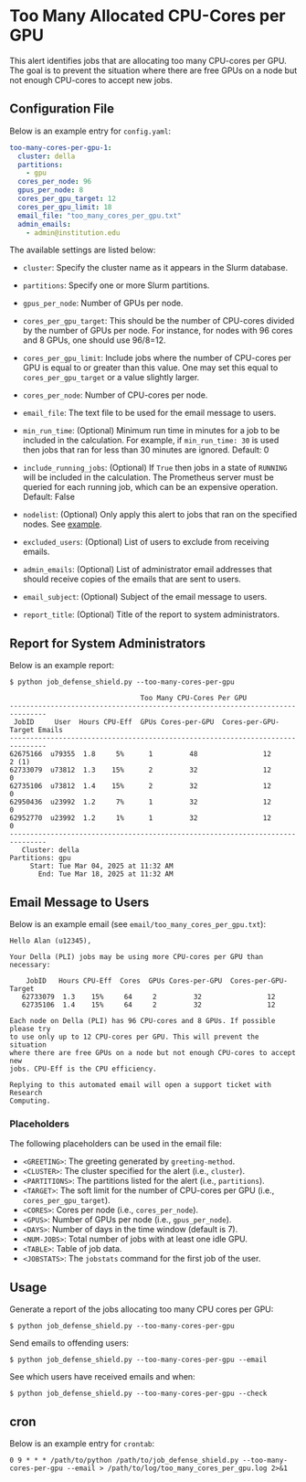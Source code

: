 # Too Many Allocated CPU-Cores per GPU

This alert identifies jobs that are allocating too many CPU-cores per GPU. The goal is to prevent the situation where there are free GPUs on a node but not enough CPU-cores to accept new jobs.

## Configuration File

Below is an example entry for `config.yaml`:

```yaml
too-many-cores-per-gpu-1:
  cluster: della
  partitions:
    - gpu
  cores_per_node: 96
  gpus_per_node: 8
  cores_per_gpu_target: 12
  cores_per_gpu_limit: 18
  email_file: "too_many_cores_per_gpu.txt"
  admin_emails:
    - admin@institution.edu
```

The available settings are listed below:

- `cluster`: Specify the cluster name as it appears in the Slurm database.

- `partitions`: Specify one or more Slurm partitions.

- `gpus_per_node`: Number of GPUs per node.

- `cores_per_gpu_target`: This should be the number of CPU-cores divided by the number of GPUs per node. For instance, for nodes with 96 cores and 8 GPUs, one should use 96/8=12.

- `cores_per_gpu_limit`: Include jobs where the number of CPU-cores per GPU is equal to or greater than this value. One may set this equal to `cores_per_gpu_target` or a value slightly larger.

- `cores_per_node`: Number of CPU-cores per node.

- `email_file`: The text file to be used for the email message to users.

- `min_run_time`: (Optional) Minimum run time in minutes for a job to be included in the calculation. For example, if `min_run_time: 30` is used then jobs that ran for less than 30 minutes are ignored. Default: 0

- `include_running_jobs`: (Optional) If `True` then jobs in a state of `RUNNING` will be included in the calculation. The Prometheus server must be queried for each running job, which can be an expensive operation. Default: False

- `nodelist`: (Optional) Only apply this alert to jobs that ran on the specified nodes. See [example](../nodelist.md).

- `excluded_users`: (Optional) List of users to exclude from receiving emails.

- `admin_emails`: (Optional) List of administrator email addresses that should receive copies of the emails that are sent to users.

- `email_subject`: (Optional) Subject of the email message to users.

- `report_title`: (Optional) Title of the report to system administrators.

## Report for System Administrators

Below is an example report:

```
$ python job_defense_shield.py --too-many-cores-per-gpu

                                Too Many CPU-Cores Per GPU                                   
-------------------------------------------------------------------------------
 JobID     User  Hours CPU-Eff  GPUs Cores-per-GPU  Cores-per-GPU-Target Emails
-------------------------------------------------------------------------------
62675166  u79355  1.8     5%      1         48                12          2 (1)
62733079  u73812  1.3    15%      2         32                12          0   
62735106  u73812  1.4    15%      2         32                12          0   
62950436  u23992  1.2     7%      1         32                12          0   
62952770  u23992  1.2     1%      1         32                12          0   
-------------------------------------------------------------------------------
   Cluster: della
Partitions: gpu
     Start: Tue Mar 04, 2025 at 11:32 AM
       End: Tue Mar 18, 2025 at 11:32 AM
```

## Email Message to Users

Below is an example email (see `email/too_many_cores_per_gpu.txt`):

```
Hello Alan (u12345),

Your Della (PLI) jobs may be using more CPU-cores per GPU than necessary:

    JobID   Hours CPU-Eff  Cores  GPUs Cores-per-GPU  Cores-per-GPU-Target
   62733079  1.3    15%     64     2         32                12         
   62735106  1.4    15%     64     2         32                12         

Each node on Della (PLI) has 96 CPU-cores and 8 GPUs. If possible please try
to use only up to 12 CPU-cores per GPU. This will prevent the situation
where there are free GPUs on a node but not enough CPU-cores to accept new
jobs. CPU-Eff is the CPU efficiency.

Replying to this automated email will open a support ticket with Research
Computing.
```

### Placeholders

The following placeholders can be used in the email file:

- `<GREETING>`: The greeting generated by `greeting-method`.
- `<CLUSTER>`: The cluster specified for the alert (i.e., `cluster`).
- `<PARTITIONS>`: The partitions listed for the alert (i.e., `partitions`).
- `<TARGET>`: The soft limit for the number of CPU-cores per GPU (i.e., `cores_per_gpu_target`).
- `<CORES>`: Cores per node (i.e., `cores_per_node`).
- `<GPUS>`: Number of GPUs per node (i.e., `gpus_per_node`).
- `<DAYS>`: Number of days in the time window (default is 7).
- `<NUM-JOBS>`: Total number of jobs with at least one idle GPU.
- `<TABLE>`: Table of job data.
- `<JOBSTATS>`: The `jobstats` command for the first job of the user.

## Usage

Generate a report of the jobs allocating too many CPU cores per GPU:

```
$ python job_defense_shield.py --too-many-cores-per-gpu
```

Send emails to offending users:

```
$ python job_defense_shield.py --too-many-cores-per-gpu --email
```

See which users have received emails and when:

```
$ python job_defense_shield.py --too-many-cores-per-gpu --check
```

## cron

Below is an example entry for `crontab`:

```
0 9 * * * /path/to/python /path/to/job_defense_shield.py --too-many-cores-per-gpu --email > /path/to/log/too_many_cores_per_gpu.log 2>&1
```
